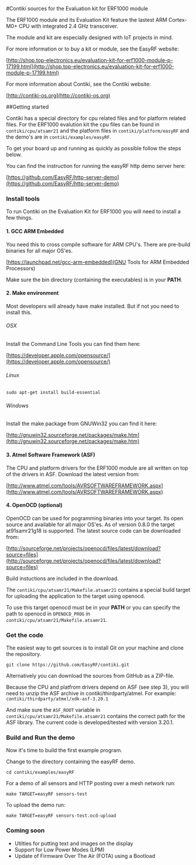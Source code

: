 #Contiki sources for the Evaluation kit for ERF1000 module


The ERF1000 module and its Evaluation Kit feature the lastest
ARM Cortex-M0+ CPU with integrated 2.4 GHz transceiver.

The module and kit are especially designed with IoT projects in mind.

For more information or to buy a kit or module, see the EasyRF website:

[http://shop.top-electronics.eu/evaluation-kit-for-erf1000-module-p-17199.html](http://shop.top-electronics.eu/evaluation-kit-for-erf1000-module-p-17199.html)

For more information about Contiki, see the Contiki website:

[http://contiki-os.org](http://contiki-os.org)

##Getting started

Contiki has a special directory for cpu related files and for platform related files.
For the ERF1000 evalution kit the cpu files can be found in
`contiki/cpu/atsamr21` and the platform files in `contiki/platform/easyRF` and the demo's are in `contiki/examples/easyRF`.

To get your board up and running as quickly as possible follow the steps below.

You can find the instruction for running the easyRF http demo server here:

[https://github.com/EasyRF/http-server-demo](https://github.com/EasyRF/http-server-demo)

### Install tools


To run Contiki on the Evaluation Kit for ERF1000 you will need to install a few things.

#### 1. GCC ARM Embedded

You need this to cross compile software for ARM CPU's. There are pre-build binaries for all major OS'es.

[https://launchpad.net/gcc-arm-embedded](GNU Tools for ARM Embedded Processors)

Make sure the bin directory (containing the executables) is in your __PATH__.

#### 2. Make environment

Most developers will already have make installed. But if not you need to install this.

###### OSX

Install the Command Line Tools you can find them here: 

[https://developer.apple.com/opensource/](https://developer.apple.com/opensource/) 

###### Linux

`sudo apt-get install build-essential`

###### Windows

Install the make package from GNUWin32 you can find it here: 

[http://gnuwin32.sourceforge.net/packages/make.htm](http://gnuwin32.sourceforge.net/packages/make.htm)

#### 3. Atmel Software Framework (ASF)

The CPU and platform drivers for the ERF1000 module are all written on top of the drivers in ASF. Download the latest version from:

[http://www.atmel.com/tools/AVRSOFTWAREFRAMEWORK.aspx](http://www.atmel.com/tools/AVRSOFTWAREFRAMEWORK.aspx)

#### 4. OpenOCD (optional)

OpenOCD can be used for pogramming binaries into your target.
Its open source and available for all major OS'es. As of version 0.8.0 the target at91samr21g18 is supported. The latest source code can be downloaded from:

[http://sourceforge.net/projects/openocd/files/latest/download?source=files](http://sourceforge.net/projects/openocd/files/latest/download?source=files)

Build instuctions are included in the download.

The `contiki/cpu/atsamr21/Makefile.atsamr21` contains a special build target for uploading the application to the target using openocd.

To use this target openocd must be in your __PATH__ or you can specify the path to openocd in `OPENOCD_PROG` in `contiki/cpu/atsamr21/Makefile.atsamr21`.

### Get the code

The easiest way to get sources is to install Git on your machine and clone the repository.

`git clone https://github.com/EasyRF/contiki.git`

Alternatively you can download the sources from GitHub as a ZIP-file.

Because the CPU and platfrom drivers depend on ASF (see step 3), you will need to unzip the ASF archive in contiki/thirdparty/atmel. For example: `contiki/thirdparty/atmel/xdk-asf-3.20.1` 

And make sure the `ASF_ROOT` variable in `contiki/cpu/atsamr21/Makefile.atsamr21` contains the correct path for the ASF library. The current code is developed/tested with version 3.20.1.

### Build and Run the demo

Now it's time to build the first example program.

Change to the directory containing the easyRF demo.

`cd contiki/examples/easyRF`

For a demo of all sensors and HTTP posting over a mesh network run:

`make TARGET=easyRF sensors-test`

To upload the demo run:

`make TARGET=easyRF sensors-test.ocd-upload`

### Coming soon

* Utilties for putting text and images on the display
* Support for Low Power Modes (LPM)
* Update of Firmware Over The Air (FOTA) using a Bootload
